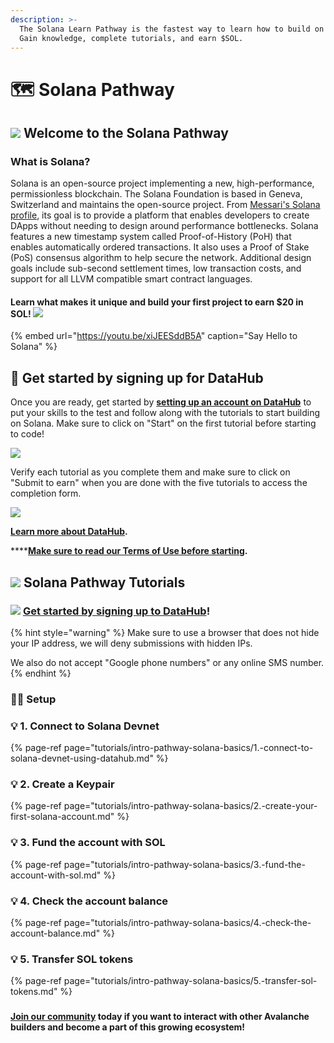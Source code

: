 ```yaml
---
description: >-
  The Solana Learn Pathway is the fastest way to learn how to build on Solana.
  Gain knowledge, complete tutorials, and earn $SOL.
---
```


# 🗺 Solana Pathway

## ![](../../.gitbook/assets/solana.png) Welcome to the **Solana** Pathway

### What is Solana?

Solana is an open-source project implementing a new, high-performance, permissionless blockchain. The Solana Foundation is based in Geneva, Switzerland and maintains the open-source project. From [Messari's Solana profile](https://messari.io/asset/solana/profile), its goal is to provide a platform that enables developers to create DApps without needing to design around performance bottlenecks. Solana features a new timestamp system called Proof-of-History \(PoH\) that enables automatically ordered transactions. It also uses a Proof of Stake \(PoS\) consensus algorithm to help secure the network. Additional design goals include sub-second settlement times, low transaction costs, and support for all LLVM compatible smart contract languages.

#### Learn what makes it unique and build your first project to **earn $20 in SOL**! ![](../../.gitbook/assets/solana.png) 

{% embed url="https://youtu.be/xiJEESddB5A" caption="Say Hello to Solana" %}

## **🏁** Get started by signing up for DataHub <a id="get-started-by-signing-up-for-datahub"></a>

Once you are ready, get started by [**setting up an account on DataHub**](https://datahub.figment.io/sign_up?service=solana) to put your skills to the test and follow along with the tutorials to start building on Solana. Make sure to click on "Start" on the first tutorial before starting to code!

![](../../.gitbook/assets/sol1.png)

Verify each tutorial as you complete them and make sure to click on "Submit to earn" when you are done with the five tutorials to access the completion form. 

![](../../.gitbook/assets/sol2.png)

[**Learn more about DataHub**](https://learn.figment.io/guides/datahub-products)**.** 

\*\*\*\*[**Make sure to read our Terms of Use before starting**](https://learn.datahub.figment.io/terms-of-use)**.** 

## ![](../../.gitbook/assets/solana.png) Solana Pathway Tutorials

###  ![](../../.gitbook/assets/fig-round.png) [Get started by signing up to DataHub](https://datahub.figment.io/sign_up?service=solana)!  <a id="get-started-by-signing-up-to-datahub"></a>

{% hint style="warning" %}
Make sure to use a browser that does not hide your IP address, we will deny submissions with hidden IPs. 

We also do not accept "Google phone numbers" or any online SMS number.
{% endhint %}

### 👨‍💻 Setup

### 💡 1. Connect to Solana Devnet

{% page-ref page="tutorials/intro-pathway-solana-basics/1.-connect-to-solana-devnet-using-datahub.md" %}

### 💡 2. Create a Keypair

{% page-ref page="tutorials/intro-pathway-solana-basics/2.-create-your-first-solana-account.md" %}

### 💡 3. Fund the account with SOL

{% page-ref page="tutorials/intro-pathway-solana-basics/3.-fund-the-account-with-sol.md" %}

### 💡 4. Check the account balance

{% page-ref page="tutorials/intro-pathway-solana-basics/4.-check-the-account-balance.md" %}

### 💡 5. Transfer SOL tokens

{% page-ref page="tutorials/intro-pathway-solana-basics/5.-transfer-sol-tokens.md" %}

### 

#### [Join our community](https://discord.gg/fszyM7K) today if you want to interact with other Avalanche builders and become a part of this growing ecosystem! <a id="join-our-community-today-if-you-want-to-interact-with-other-celo-builders-and-become-a-part-of-this-growing-ecosystem"></a>

